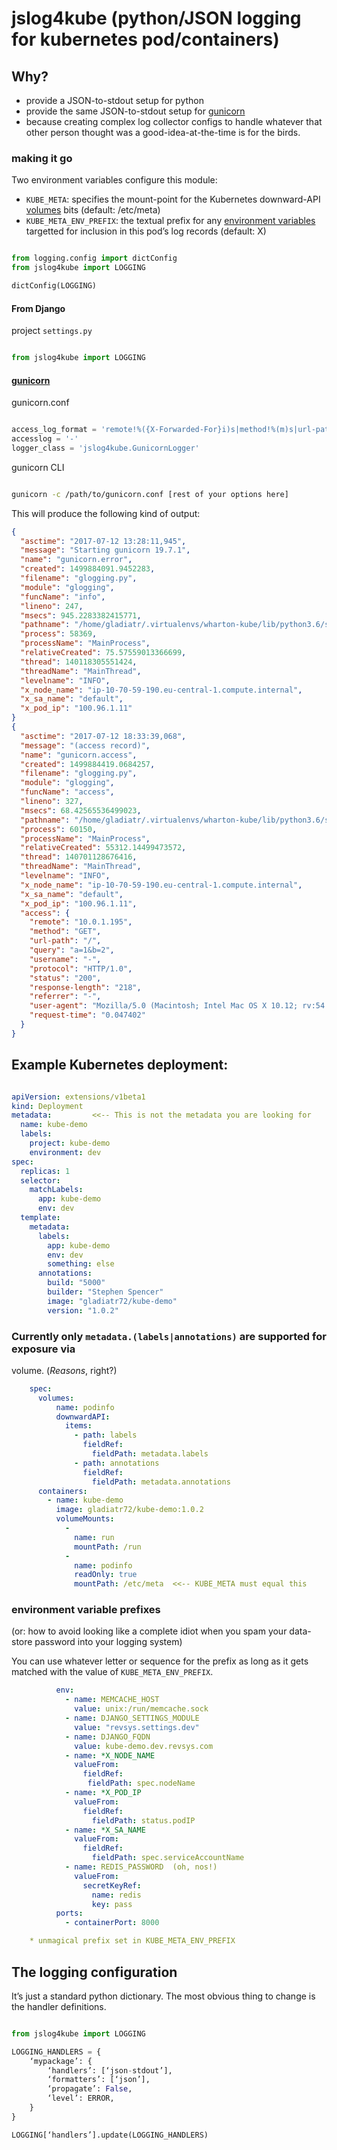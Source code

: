 
# jslog4kube (python/JSON logging for kubernetes pod/containers)


## Why?

  * provide a JSON-to-stdout setup for python
  * provide the same JSON-to-stdout setup for [gunicorn](http://gunicorn.org)
  * because creating complex log collector configs to handle whatever
    that other person thought was a good-idea-at-the-time is for the birds.

### making it go

Two environment variables configure this module:

  * `KUBE_META`: specifies the mount-point for the Kubernetes downward-API 
  [volumes](https://kubernetes.io/docs/tasks/inject-data-application/downward-api-volume-expose-pod-information/) bits (default: /etc/meta)
  * `KUBE_META_ENV_PREFIX`: the textual prefix for any 
  [environment variables](https://kubernetes.io/docs/tasks/inject-data-application/environment-variable-expose-pod-information/)
  targetted for inclusion in this pod’s log records (default: X) 


```python

from logging.config import dictConfig
from jslog4kube import LOGGING

dictConfig(LOGGING)

```


#### From Django

project `settings.py`
```python

from jslog4kube import LOGGING

```

#### [gunicorn](http://gunicorn.org)

gunicorn.conf
```python

access_log_format = 'remote!%({X-Forwarded-For}i)s|method!%(m)s|url-path!%(U)s|query!%(q)s|username!%(u)s|protocol!%(H)s|status!%(s)s|response-length!%(b)s|referrer!%(f)s|user-agent!%(a)s|request-time!%(L)s'
accesslog = '-'
logger_class = 'jslog4kube.GunicornLogger'

```

gunicorn CLI
```bash

gunicorn -c /path/to/gunicorn.conf [rest of your options here]
```


This will produce the following kind of output:

```json
{
  "asctime": "2017-07-12 13:28:11,945",
  "message": "Starting gunicorn 19.7.1",
  "name": "gunicorn.error",
  "created": 1499884091.9452283,
  "filename": "glogging.py",
  "module": "glogging",
  "funcName": "info",
  "lineno": 247,
  "msecs": 945.2283382415771,
  "pathname": "/home/gladiatr/.virtualenvs/wharton-kube/lib/python3.6/site-packages/gunicorn/glogging.py",
  "process": 58369,
  "processName": "MainProcess",
  "relativeCreated": 75.57559013366699,
  "thread": 140118305551424,
  "threadName": "MainThread",
  "levelname": "INFO",
  "x_node_name": "ip-10-70-59-190.eu-central-1.compute.internal",
  "x_sa_name": "default",
  "x_pod_ip": "100.96.1.11"
}
{
  "asctime": "2017-07-12 18:33:39,068",
  "message": "(access record)",
  "name": "gunicorn.access",
  "created": 1499884419.0684257,
  "filename": "glogging.py",
  "module": "glogging",
  "funcName": "access",
  "lineno": 327,
  "msecs": 68.42565536499023,
  "pathname": "/home/gladiatr/.virtualenvs/wharton-kube/lib/python3.6/site-packages/gunicorn/glogging.py",
  "process": 60150,
  "processName": "MainProcess",
  "relativeCreated": 55312.14499473572,
  "thread": 140701128676416,
  "threadName": "MainThread",
  "levelname": "INFO",
  "x_node_name": "ip-10-70-59-190.eu-central-1.compute.internal",
  "x_sa_name": "default",
  "x_pod_ip": "100.96.1.11",
  "access": {
    "remote": "10.0.1.195",
    "method": "GET",
    "url-path": "/",
    "query": "a=1&b=2",
    "username": "-",
    "protocol": "HTTP/1.0",
    "status": "200",
    "response-length": "218",
    "referrer": "-",
    "user-agent": "Mozilla/5.0 (Macintosh; Intel Mac OS X 10.12; rv:54.0) Gecko/20100101 Firefox/54.0",
    "request-time": "0.047402"
  }
}
```


## Example Kubernetes deployment:

```yaml

apiVersion: extensions/v1beta1
kind: Deployment
metadata:         <<-- This is not the metadata you are looking for
  name: kube-demo
  labels:
    project: kube-demo
    environment: dev
spec:
  replicas: 1
  selector:
    matchLabels:
      app: kube-demo
      env: dev
  template:
    metadata:
      labels:
        app: kube-demo
        env: dev
        something: else
      annotations:
        build: "5000"
        builder: "Stephen Spencer"
        image: "gladiatr72/kube-demo"
        version: "1.0.2"

```

### Currently only `metadata.(labels|annotations)` are supported for exposure via
volume. (_Reasons_, right?)

```yaml
    spec:
      volumes:
          name: podinfo
          downwardAPI:
            items:
              - path: labels
                fieldRef:
                  fieldPath: metadata.labels
              - path: annotations
                fieldRef:
                  fieldPath: metadata.annotations
      containers:
        - name: kube-demo
          image: gladiatr72/kube-demo:1.0.2
          volumeMounts:
            -
              name: run
              mountPath: /run
            -
              name: podinfo
              readOnly: true
              mountPath: /etc/meta  <<-- KUBE_META must equal this
```

### environment variable prefixes
(or: how to avoid looking like a complete idiot when you spam your data-store
password into your logging system)

You can use whatever letter or sequence for the prefix as long as it gets matched
with the value of `KUBE_META_ENV_PREFIX`.

```yaml
          env:
            - name: MEMCACHE_HOST
              value: unix:/run/memcache.sock
            - name: DJANGO_SETTINGS_MODULE
              value: "revsys.settings.dev"
            - name: DJANGO_FQDN
              value: kube-demo.dev.revsys.com
            - name: *X_NODE_NAME
              valueFrom:
                fieldRef:
                 fieldPath: spec.nodeName
            - name: *X_POD_IP
              valueFrom:
                fieldRef:
                  fieldPath: status.podIP
            - name: *X_SA_NAME
              valueFrom:
                fieldRef:
                  fieldPath: spec.serviceAccountName
            - name: REDIS_PASSWORD  (oh, nos!)
              valueFrom:
                secretKeyRef:
                  name: redis
                  key: pass
          ports:
            - containerPort: 8000

    * unmagical prefix set in KUBE_META_ENV_PREFIX

```

## The logging configuration

It’s just a standard python dictionary. The most obvious thing to change
is the handler definitions.


```python

from jslog4kube import LOGGING

LOGGING_HANDLERS = {
    ‘mypackage’: {
        ‘handlers’: [‘json-stdout’],
        ‘formatters’: [‘json’],
        ‘propagate’: False,
        ‘level’: ERROR,
    }
}

LOGGING[‘handlers’].update(LOGGING_HANDLERS)

```





